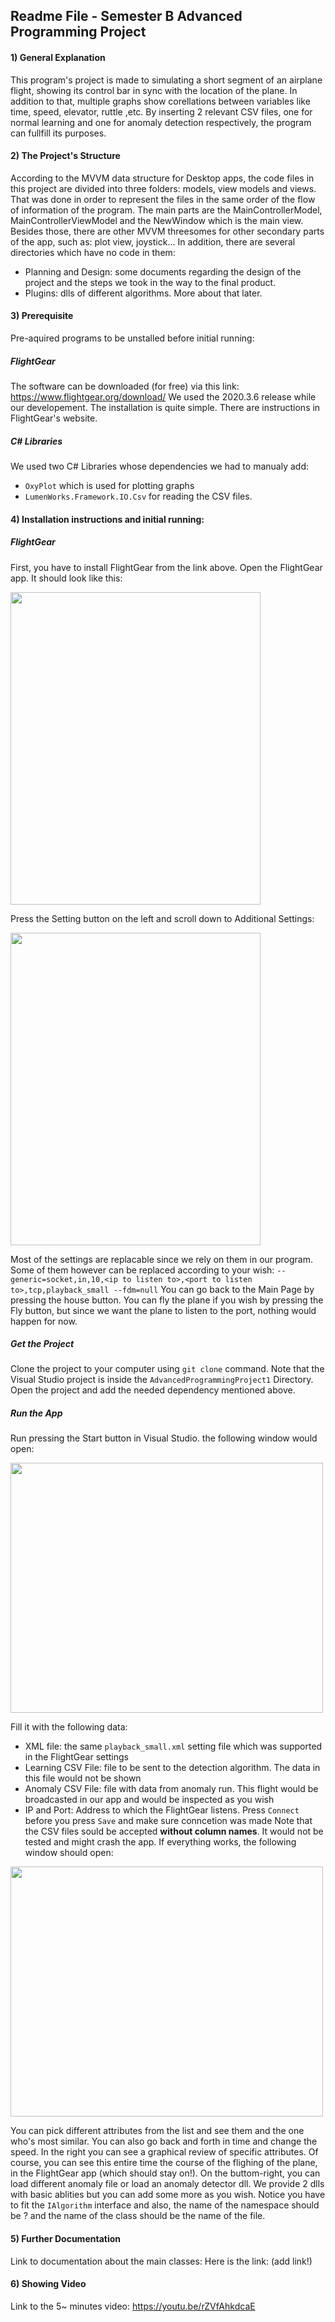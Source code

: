 ## Readme File - Semester B Advanced Programming Project

#### 1) General Explanation
This program's project is made to simulating a short segment of an airplane flight, showing its control bar in sync with the location of the plane. In addition to that, multiple graphs show corellations between variables like time, speed, elevator, ruttle ,etc. By inserting 2 relevant CSV files, one for normal learning and one for anomaly detection respectively, the program can fullfill its purposes.

#### 2) The Project's Structure
According to the MVVM data structure for Desktop apps, the code files in this project are divided into three folders: models, view models and views. That was done in order to represent the files in the same order of the flow of information of the program.
The main parts are the MainControllerModel, MainControllerViewModel and the NewWindow which is the main view.
Besides those, there are other MVVM threesomes for other secondary parts of the app, such as: plot view, joystick...
In addition, there are several directories which have no code in them:
* Planning and Design: some documents regarding the design of the project and the steps we took in the way to the final product.
* Plugins: dlls of different algorithms. More about that later.

#### 3) Prerequisite
Pre-aquired programs to be unstalled before initial running:
##### FlightGear
The software can be downloaded (for free) via this link: https://www.flightgear.org/download/
We used the 2020.3.6 release while our developement.
The installation is quite simple. There are instructions in FlightGear's website.
##### C# Libraries
We used two C# Libraries whose dependencies we had to manualy add:
* `OxyPlot` which is used for plotting graphs
* `LumenWorks.Framework.IO.Csv` for reading the CSV files.

#### 4) Installation instructions and initial running:
##### FlightGear
First, you have to install FlightGear from the link above.
Open the FlightGear app. It should look like this:

<img src="https://user-images.githubusercontent.com/62245924/114727207-af584000-9d46-11eb-8eb8-76a6bbae4136.png" width="400" height="500">

Press the Setting button on the left and scroll down to Additional Settings:

<img src="https://user-images.githubusercontent.com/62245924/114727406-da429400-9d46-11eb-9c5e-d2479f258e2f.png" width="400" height="500">

Most of the settings are replacable since we rely on them in our program. Some of them however can be replaced according to your wish:
`--generic=socket,in,10,<ip to listen to>,<port to listen to>,tcp,playback_small
--fdm=null`
You can go back to the Main Page by pressing the house button. You can fly the plane if you wish by pressing the Fly button, but since we want the plane to listen to the port, nothing would happen for now.
##### Get the Project
Clone the project to your computer using `git clone` command. Note that the Visual Studio project is inside the `AdvancedProgrammingProject1` Directory.
Open the project and add the needed dependency mentioned above.
##### Run the App
Run pressing the Start button in Visual Studio. the following window would open:

<img src="https://user-images.githubusercontent.com/62245924/114729684-e29bce80-9d48-11eb-83e4-6cfd5f5a7b4d.png" width="500" height="400">

Fill it with the following data:
* XML file: the same `playback_small.xml` setting file which was supported in the FlightGear settings
* Learning CSV File: file to be sent to the detection algorithm. The data in this file would not be shown
* Anomaly CSV File: file with data from anomaly run. This flight would be broadcasted in our app and would be inspected as you wish
* IP and Port: Address to which the FlightGear listens. Press `Connect` before you press `Save` and make sure conncetion was made
Note that the CSV files sould be accepted **without column names**. It would not be tested and might crash the app.
If everything works, the following window should open:

<img src="https://user-images.githubusercontent.com/62245924/114730630-b7fe4580-9d49-11eb-9de7-5517cc5adf52.png" width="500" height="400">

You can pick different attributes from the list and see them and the one who's most similar. You can also go back and forth in time and change the speed. In the right you can see a graphical review of specific attributes. Of course, you can see this entire time the course of the flighing of the plane, in the FlightGear app (which should stay on!).
On the buttom-right, you can load different anomaly file or load an anomaly detector dll. We provide 2 dlls with basic ablities but you can add some more as you wish. Notice you have to fit the `IAlgorithm` interface and also, the name of the namespace should be ? and the name of the class should be the name of the file.

#### 5) Further Documentation
Link to documentation about the main classes: Here is the link: (add link!)

#### 6) Showing Video
Link to the 5~ minutes video: https://youtu.be/rZVfAhkdcaE
